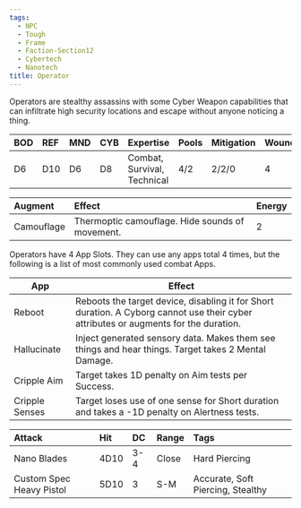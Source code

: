 ```yaml
---
tags:
  - NPC
  - Tough
  - Frame
  - Faction-Section12
  - Cybertech
  - Nanotech
title: Operator
---
```

Operators are stealthy assassins with some Cyber Weapon capabilities that can infiltrate high security locations and escape without anyone noticing a thing.

| BOD | REF | MND | CYB | Expertise                   | Pools | Mitigation | Wounds | Energy |
| :-- | :-- | :-- | :-- | :-------------------------- | :---- | :--------- | ------ | ------ |
| D6  | D10 | D6  | D8  | Combat, Survival, Technical | 4/2   | 2/2/0      | 4      | 3      |

| Augment    | Effect                                          | Energy |
| :--------- | :---------------------------------------------- | :----- |
| Camouflage | Thermoptic camouflage. Hide sounds of movement. | 2      |
Operators have 4 App Slots. They can use any apps total 4 times, but the following is a list of most commonly used combat Apps.

| App             | Effect                                                                                                                                   |
| --------------- | ---------------------------------------------------------------------------------------------------------------------------------------- |
| Reboot<br>      | Reboots the target device, disabling it for Short duration. A Cyborg cannot use their cyber attributes or augments for the duration.<br> |
| Hallucinate     | Inject generated sensory data. Makes them see things and hear things. Target takes 2 Mental Damage.<br>                                  |
| Cripple Aim<br> | Target takes 1D penalty on Aim tests per Success.<br>                                                                                    |
| Cripple Senses  | Target loses use of one sense for Short duration and takes a -1D penalty on Alertness tests.<br>                                         |


| Attack                   | Hit  | DC  | Range | Tags                              |
| :----------------------- | :--- | :-- | :---- | :-------------------------------- |
| Nano Blades              | 4D10 | 3-4 | Close | Hard Piercing                     |
| Custom Spec Heavy Pistol | 5D10 | 3   | S-M   | Accurate, Soft Piercing, Stealthy |